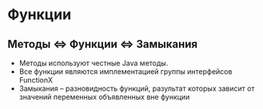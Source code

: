# Функции

## Методы <=> Функции <=> Замыкания

* Методы используют честные Java методы.
* Все функции являются имплементацией группы интерфейсов FunctionX
* Замыкания &#8211; разновидность функций, разультат которых зависит от значений переменных объявленных вне функции